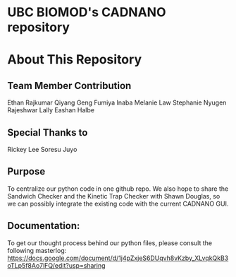 # UBC BIOMOD's CADNANO repository

# About This Repository

## Team Member Contribution
Ethan Rajkumar 
Qiyang Geng
Fumiya Inaba
Melanie Law
Stephanie Nyugen
Rajeshwar Lally
Eashan Halbe

## Special Thanks to
Rickey Lee
Soresu Juyo

## Purpose
To centralize our python code in one github repo. We also hope to share the Sandwich Checker and the Kinetic Trap Checker with Shawn Douglas, so we can possibly integrate the existing code with the current CADNANO GUI. 

## Documentation: 
To get our thought process behind our python files, please consult the following masterlog: 
https://docs.google.com/document/d/1j4pZxjeS6DUqvh8vKzby_XLvqkQkB3oTLp5f8Ao7lFQ/edit?usp=sharing


